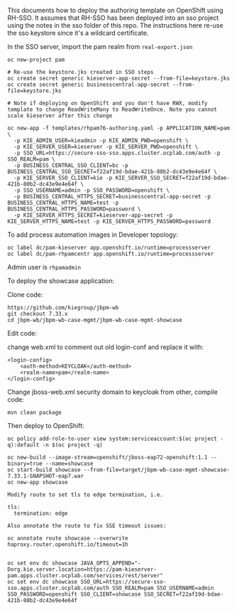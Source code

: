 This documents how to deploy the authoring template on OpenShift using RH-SSO. It assumes
that RH-SSO has been deployed into an sso project using the notes in the sso folder of
this repo. The instructions here re-use the sso keystore since it's a wildcard certificate.

In the SSO server, import the pam realm from ```real-export.json```

```
oc new-project pam

# Re-use the keystore.jks created in SSO steps
oc create secret generic kieserver-app-secret --from-file=keystore.jks
oc create secret generic businesscentral-app-secret --from-file=keystore.jks

# Note if deploying on OpenShift and you don't have RWX, modify template to change ReadWriteMany to ReadWriteOnce. Note you cannot scale kieserver after this change

oc new-app -f templates/rhpam76-authoring.yaml -p APPLICATION_NAME=pam \
  -p KIE_ADMIN_USER=kieadmin -p KIE_ADMIN_PWD=openshift \
  -p KIE_SERVER_USER=kieserver -p KIE_SERVER_PWD=openshift \
  -p SSO_URL=https://secure-sso-sso.apps.cluster.ocplab.com/auth -p SSO_REALM=pam \
  -p BUSINESS_CENTRAL_SSO_CLIENT=bc -p BUSINESS_CENTRAL_SSO_SECRET=f22af19d-bdae-421b-80b2-dc43e9e4e64f \
  -p KIE_SERVER_SSO_CLIENT=kie -p KIE_SERVER_SSO_SECRET=f22af19d-bdae-421b-80b2-dc43e9e4e64f \
  -p SSO_USERNAME=admin -p SSO_PASSWORD=openshift \
  -p BUSINESS_CENTRAL_HTTPS_SECRET=businesscentral-app-secret -p BUSINESS_CENTRAL_HTTPS_NAME=test -p BUSINESS_CENTRAL_HTTPS_PASSWORD=password \
  -p KIE_SERVER_HTTPS_SECRET=kieserver-app-secret -p KIE_SERVER_HTTPS_NAME=test -p KIE_SERVER_HTTPS_PASSWORD=password

```

To add process automation images in Developer topology:

```
oc label dc/pam-kieserver app.openshift.io/runtime=processserver
oc label dc/pam-rhpamcentr app.openshift.io/runtime=processserver
```

Admin user is ```rhpamadmin```

To deploy the showcase application:

Clone code:

```
https://github.com/kiegroup/jbpm-wb
git checkout 7.33.x
cd jbpm-wb/jbpm-wb-case-mgmt/jbpm-wb-case-mgmt-showcase
```

Edit code:

change web.xml to comment out old login-conf and replace it with:

    <login-config>
        <auth-method>KEYCLOAK</auth-method>
        <realm-name>pam</realm-name>
    </login-config>

Change jboss-web.xml security domain to keycloak from other, compile code:

```
mvn clean package
```

Then deploy to OpenShift:

```
oc policy add-role-to-user view system:serviceaccount:$(oc project -q):default -n $(oc project -q)

oc new-build --image-stream=openshift/jboss-eap72-openshift:1.1 --binary=true --name=showcase
oc start-build showcase --from-file=target/jbpm-wb-case-mgmt-showcase-7.33.1-SNAPSHOT-eap7.war
oc new-app showcase

Modify route to set tls to edge termination, i.e.

tls:
  termination: edge

Also annotate the route to fix SSE timeout issues:

oc annotate route showcase --overwrite haproxy.router.openshift.io/timeout=1h


oc set env dc showcase JAVA_OPTS_APPEND="-Dorg.kie.server.location=https://pam-kieserver-pam.apps.cluster.ocplab.com/services/rest/server"
oc set env dc showcase SSO_URL=https://secure-sso-sso.apps.cluster.ocplab.com/auth SSO_REALM=pam SSO_USERNAME=admin SSO_PASSWORD=openshift SSO_CLIENT=showcase SSO_SECRET=f22af19d-bdae-421b-80b2-dc43e9e4e64f

```
